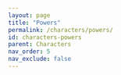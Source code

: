 ```yaml
---
layout: page
title: "Powers"
permalink: /characters/powers/
id: characters-powers
parent: Characters
nav_order: 5
nav_exclude: false
---
```


